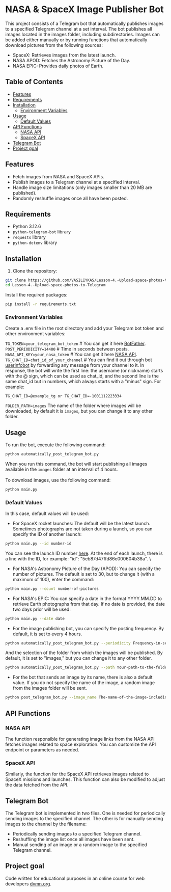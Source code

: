 # NASA & SpaceX Image Publisher Bot

This project consists of a Telegram bot that automatically publishes images to a specified Telegram channel at a set interval. The bot publishes all images located in the images folder, including subdirectories. Images can be added either manually or by running functions that automatically download pictures from the following sources:

* SpaceX: Retrieves images from the latest launch.
* NASA APOD: Fetches the Astronomy Picture of the Day.
* NASA EPIC: Provides daily photos of Earth.

## Table of Contents

- [Features](#features)
- [Requirements](#requirements)
- [Installation](#installation)
  - [Environment Variables](#Environment-Variables)
- [Usage](#usage)
  - [Default Values](#Default-Values)
- [API Functions](#api-functions)
  - [NASA API](#nasa-api)
  - [SpaceX API](#spacex-api)
- [Telegram Bot](#telegram-bot)
- [Project goal](#project-goal)

## Features

- Fetch images from NASA and SpaceX APIs.
- Publish images to a Telegram channel at a specified interval.
- Handle image size limitations (only images smaller than 20 MB are published).
- Randomly reshuffle images once all have been posted.

## Requirements

- Python 3.12.6
- `python-telegram-bot` library
- `requests` library
- `python-dotenv` library


## Installation

1. Clone the repository:

```bash
git clone https://github.com/VASILIYKAS/Lesson-4.-Upload-space-photos-to-Telegram.git
cd Lesson-4.-Upload-space-photos-to-Telegram
```
Install the required packages:

```bash
pip install -r requirements.txt
```
### Environment Variables
Create a .env file in the root directory and add your Telegram bot token and other environment variables:

`TG_TOKEN=your_telegram_bot_token` # You can get it here [BotFather](https://telegram.me/BotFather).\
`POST_PERIODICITY=14400`  # Time in seconds between posts.\
`NASA_API_KEY=your_nasa_token` # You can get it here [NASA API](https://api.nasa.gov/).\
`TG_CHAT_ID=сhat_id_of_your_channel` # You can find it out through bot [userinfobot](https://telegram.me/userinfobot) by forwarding any message from your channel to it. In response, the bot will write the first line: the username (or nickname) starts with the @ sign, which can be used as chat_id, and the second line is the same chat_id but in numbers, which always starts with a "minus" sign. For example:
```
TG_CHAT_ID=@example_tg or TG_CHAT_ID=-1001112223334
```
`FOLDER_PATH=images` The name of the folder where images will be downloaded, by default it is `images`, but you can change it to any other folder.
## Usage
To run the bot, execute the following command:
```bash
python automatically_post_telegram_bot.py
```
When you run this command, the bot will start publishing all images available in the `images` folder at an interval of 4 hours.\
\
To download images, use the following command:
```bash
python main.py
```
### Default Values
In this case, default values will be used:

- For SpaceX rocket launches: The default will be the latest launch. Sometimes photographs are not taken during a launch, so you can specify the ID of another launch:
```bash
python main.py --id number-id
```
You can see the launch ID number [here](https://api.spacexdata.com/v5/launches). At the end of each launch, there is a line with the ID, for example: "id": "5eb87d47ffd86e000604b38a".
\
- For NASA's Astronomy Picture of the Day (APOD): You can specify the number of pictures. The default is set to 30, but to change it (with a maximum of 100), enter the command:
```bash
python main.py --count number-of-pictures
```

- For NASA's EPIC: You can specify a date in the format YYYY.MM.DD to retrieve Earth photographs from that day. If no date is provided, the date two days prior will be used:
```bash
python main.py --date date
```
- For the image publishing bot, you can specify the posting frequency. By default, it is set to every 4 hours.
```bash
python automatically_post_telegram_bot.py --periodicity Frequency-in-seconds
```
And the selection of the folder from which the images will be published. By default, it is set to "images," but you can change it to any other folder.
```bash
python automatically_post_telegram_bot.py --path Your-path-to-the-folder
```
- For the bot that sends an image by its name, there is also a default value. If you do not specify the name of the image, a random image from the images folder will be sent.
```bash
python post_telegram_bot.py --image_name The-name-of-the-image-including-its-extension
```
## API Functions
### NASA API
The function responsible for generating image links from the NASA API fetches images related to space exploration. You can customize the API endpoint or parameters as needed.

### SpaceX API
Similarly, the function for the SpaceX API retrieves images related to SpaceX missions and launches. This function can also be modified to adjust the data fetched from the API.

## Telegram Bot
The Telegram bot is implemented in two files. One is needed for periodically sending images to the specified channel. The other is for manually sending images to the channel by the filename:

- Periodically sending images to a specified Telegram channel.
- Reshuffling the image list once all images have been sent.
- Manual sending of an image or a random image to the specified Telegram channel.

## Project goal
Code written for educational purposes in an online course for web developers [dvmn.org](https://dvmn.org/).


